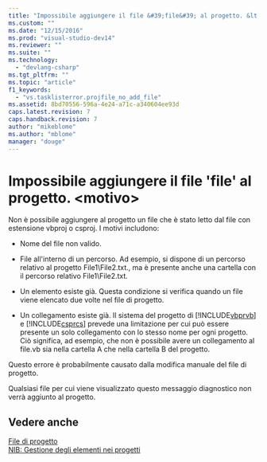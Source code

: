 ```yaml
---
title: "Impossibile aggiungere il file &#39;file&#39; al progetto. &lt;motivo&gt; | Microsoft Docs"
ms.custom: ""
ms.date: "12/15/2016"
ms.prod: "visual-studio-dev14"
ms.reviewer: ""
ms.suite: ""
ms.technology: 
  - "devlang-csharp"
ms.tgt_pltfrm: ""
ms.topic: "article"
f1_keywords: 
  - "vs.tasklisterror.projfile_no_add_file"
ms.assetid: 8bd70556-596a-4e24-a71c-a340604ee93d
caps.latest.revision: 7
caps.handback.revision: 7
author: "mikeblome"
ms.author: "mblome"
manager: "douge"
---
```

# Impossibile aggiungere il file &#39;file&#39; al progetto. &lt;motivo&gt;
Non è possibile aggiungere al progetto un file che è stato letto dal file con estensione vbproj o csproj. I motivi includono:  
  
-   Nome del file non valido.  
  
-   File all'interno di un percorso. Ad esempio, si dispone di un percorso relativo al progetto File1\\File2.txt., ma è presente anche una cartella con il percorso relativo File1\\File2.txt.  
  
-   Un elemento esiste già. Questa condizione si verifica quando un file viene elencato due volte nel file di progetto.  
  
-   Un collegamento esiste già. Il sistema del progetto di [!INCLUDE[vbprvb](../code-quality/includes/vbprvb_md.md)] e [!INCLUDE[csprcs](../data-tools/includes/csprcs_md.md)] prevede una limitazione per cui può essere presente un solo collegamento con lo stesso nome per ogni progetto. Ciò significa, ad esempio, che non è possibile avere un collegamento al file.vb sia nella cartella A che nella cartella B del progetto.  
  
 Questo errore è probabilmente causato dalla modifica manuale del file di progetto.  
  
 Qualsiasi file per cui viene visualizzato questo messaggio diagnostico non verrà aggiunto al progetto.  
  
## Vedere anche  
 [File di progetto](/visual-cpp/ide/project-files)   
 [NIB: Gestione degli elementi nei progetti](http://msdn.microsoft.com/it-it/762e606b-7f44-4b66-97a1-e30a703654a0)